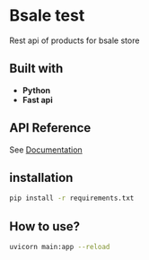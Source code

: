 # Bsale test
Rest api of products for bsale store

## Built with

- **Python**
- **Fast api**

## API Reference

See [Documentation](docs.md)
## installation

``` bash
pip install -r requirements.txt
```

## How to use?

``` bash
uvicorn main:app --reload
```
